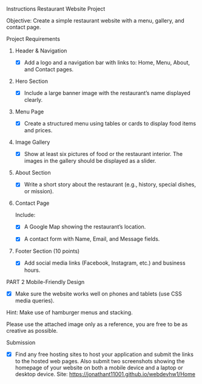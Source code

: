 Instructions
Restaurant Website Project

Objective:
Create a simple restaurant website with a menu, gallery, and contact page.

Project Requirements 
1. Header & Navigation

   - [X] Add a logo and a navigation bar with links to: Home, Menu, About, and Contact pages.

2. Hero Section

   - [X] Include a large banner image with the restaurant’s name displayed clearly.

3. Menu Page

   - [X] Create a structured menu using tables or cards to display food items and prices.

4. Image Gallery

   - [X] Show at least six pictures of food or the restaurant interior. The images in the gallery should be displayed as a slider.

5. About Section

   - [X] Write a short story about the restaurant (e.g., history, special dishes, or mission).
 
6. Contact Page

   Include:
 
      - [X] A Google Map showing the restaurant’s location.

      - [X] A contact form with Name, Email, and Message fields.

8. Footer Section (10 points)

   - [X] Add social media links (Facebook, Instagram, etc.) and business hours.

PART 2 Mobile-Friendly Design

   - [X] Make sure the website works well on phones and tablets (use CSS media queries).
 
   Hint: Make use of hamburger menus and stacking.
 
   Please use the attached image only as a reference, you are free to be as creative as possible.

Submission

   - [X] Find any free hosting sites to host your application and submit the links to the hosted web pages. Also submit two screenshots showing the homepage of your website on both a mobile device and a laptop or desktop device. Site: https://jonathant11001.github.io/webdevhw1/Home
